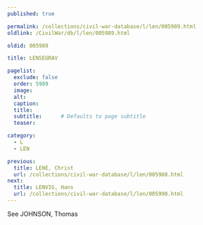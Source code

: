 ```yaml
---
published: true

permalink: /collections/civil-war-database/l/len/005989.html
oldlink: /CivilWar/db/l/len/005989.html

oldid: 005989

title: LENSEGRAV

pagelist:
  exclude: false
  order: 5989
  image: 
  alt:
  caption:
  title:
  subtitle:      # Defaults to page subtitle
  teaser:

category: 
  - L 
  - LEN

previous:
  title: LENE, Christ
  url: /collections/civil-war-database/l/len/005988.html  
next:
  title: LENVIG, Hans
  url: /collections/civil-war-database/l/len/005990.html   
---
```

See JOHNSON, Thomas